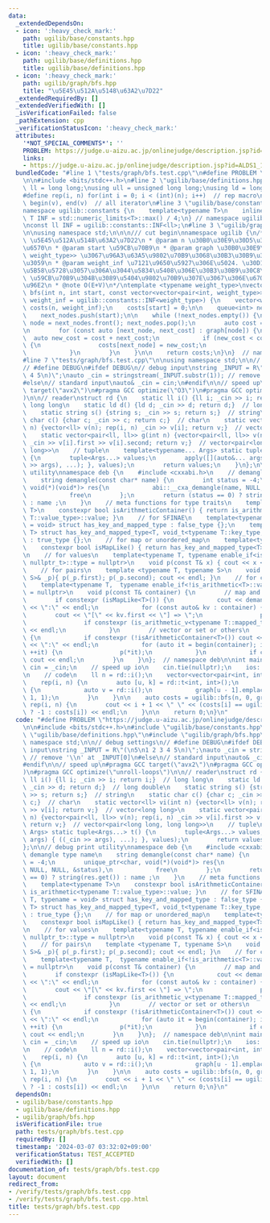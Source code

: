 ```yaml
---
data:
  _extendedDependsOn:
  - icon: ':heavy_check_mark:'
    path: ugilib/base/constants.hpp
    title: ugilib/base/constants.hpp
  - icon: ':heavy_check_mark:'
    path: ugilib/base/definitions.hpp
    title: ugilib/base/definitions.hpp
  - icon: ':heavy_check_mark:'
    path: ugilib/graph/bfs.hpp
    title: "\u5E45\u512A\u5148\u63A2\u7D22"
  _extendedRequiredBy: []
  _extendedVerifiedWith: []
  _isVerificationFailed: false
  _pathExtension: cpp
  _verificationStatusIcon: ':heavy_check_mark:'
  attributes:
    '*NOT_SPECIAL_COMMENTS*': ''
    PROBLEM: https://judge.u-aizu.ac.jp/onlinejudge/description.jsp?id=ALDS1_11_C
    links:
    - https://judge.u-aizu.ac.jp/onlinejudge/description.jsp?id=ALDS1_11_C
  bundledCode: "#line 1 \"tests/graph/bfs.test.cpp\"\n#define PROBLEM \"https://judge.u-aizu.ac.jp/onlinejudge/description.jsp?id=ALDS1_11_C\"\
    \n\n#include <bits/stdc++.h>\n#line 2 \"ugilib/base/definitions.hpp\"\n\nusing\
    \ ll = long long;\nusing ull = unsigned long long;\nusing ld = long double;\n\
    #define rep(i, n) for(int i = 0; i < (int)(n); i++)  // rep macro\n#define all(v)\
    \ begin(v), end(v)  // all iterator\n#line 3 \"ugilib/base/constants.hpp\"\n\n\
    namespace ugilib::constants {\n    template<typename T>\n    inline constexpr\
    \ T INF = std::numeric_limits<T>::max() / 4;\n} // namespace ugilib::constants\n\
    \nconst ll INF = ugilib::constants::INF<ll>;\n#line 3 \"ugilib/graph/bfs.hpp\"\
    \n\nusing namespace std;\n\n\n/// cut begin\nnamespace ugilib {\n/**\n * @brief\
    \ \u5E45\u512A\u5148\u63A2\u7D22\n * @param n \u30B0\u30E9\u30D5\u306E\u9802\u70B9\
    \u6570\n * @param start \u59CB\u70B9\n * @param graph \u30B0\u30E9\u30D5. vector<pair<int,\
    \ weight_type>> \u3067\u96A3\u63A5\u9802\u70B9\u3068\u30B3\u30B9\u30C8\u3092\u8868\
    \u3059\n * @param weight_inf \u7121\u9650\u5927\u306E\u5024. \u30D1\u30B9\u304C\
    \u5B58\u5728\u3057\u306A\u3044\u5834\u5408\u306E\u30B3\u30B9\u30C8\n * @return\
    \ \u59CB\u70B9\u304B\u3089\u5404\u9802\u70B9\u307E\u3067\u306E\u6700\u77ED\u8DDD\
    \u96E2\n * @note O(E+V)\n*/\ntemplate <typename weight_type>\nvector<weight_type>\
    \ bfs(int n, int start, const vector<vector<pair<int, weight_type>>> &graph, weight_type\
    \ weight_inf = ugilib::constants::INF<weight_type>) {\n    vector<weight_type>\
    \ costs(n, weight_inf);\n    costs[start] = 0;\n\n    queue<int> next_nodes;\n\
    \    next_nodes.push(start);\n\n    while (!next_nodes.empty()) {\n        auto\
    \ node = next_nodes.front(); next_nodes.pop();\n        auto cost = costs[node];\n\
    \n        for (const auto [next_node, next_cost] : graph[node]) {\n          \
    \  auto new_cost = cost + next_cost;\n            if (new_cost < costs[next_node])\
    \ {\n                costs[next_node] = new_cost;\n                next_nodes.push(next_node);\n\
    \            }\n        }\n    }\n\n    return costs;\n}\n}  // namespace ugilib\n\
    #line 7 \"tests/graph/bfs.test.cpp\"\n\nusing namespace std;\n\n// debug settings\n\
    // #define DEBUG\n#ifdef DEBUG\n// debug input\nstring _INPUT = R\"(\n5\n1 2 3\
    \ 4 5\n)\";\nauto _cin = stringstream(_INPUT.substr(1)); // remove '\\n' at _INPUT[0]\n\
    #else\n// standard input\nauto& _cin = cin;\n#endif\n\n// speed up\n#pragma GCC\
    \ target(\"avx2\")\n#pragma GCC optimize(\"O3\")\n#pragma GCC optimize(\"unroll-loops\"\
    )\n\n// reader\nstruct rd {\n    static ll i() {ll i; _cin >> i; return i;}  //\
    \ long long\n    static ld d() {ld d; _cin >> d; return d;}  // long double\n\
    \    static string s() {string s; _cin >> s; return s;}  // string\n    static\
    \ char c() {char c; _cin >> c; return c;}  // char\n    static vector<ll> vi(int\
    \ n) {vector<ll> v(n); rep(i, n) _cin >> v[i]; return v;}  // vector<long long>\n\
    \    static vector<pair<ll, ll>> g(int n) {vector<pair<ll, ll>> v(n); rep(i, n)\
    \ _cin >> v[i].first >> v[i].second; return v;}  // vector<pair<long long, long\
    \ long>>\n    // tuple\n    template<typename... Args> static tuple<Args...> t()\
    \ {\n        tuple<Args...> values;\n        apply([](auto&... args) { ((_cin\
    \ >> args), ...); }, values);\n        return values;\n    }\n};\n\n// debug print\
    \ utility\nnamespace deb {\n    #include <cxxabi.h>\n    // demangle type name\n\
    \    string demangle(const char* name) {\n        int status = -4;\n        unique_ptr<char,\
    \ void(*)(void*)> res{\n            abi::__cxa_demangle(name, NULL, NULL, &status),\n\
    \            free\n        };\n        return (status == 0) ? string(res.get())\
    \ : name ;\n    }\n    // meta functions for type traits\n    template<typename\
    \ T>\n    constexpr bool isArithmeticContainer() { return is_arithmetic<typename\
    \ T::value_type>::value; }\n    // for SFINAE\n    template<typename T, typename\
    \ = void> struct has_key_and_mapped_type : false_type {};\n    template<typename\
    \ T> struct has_key_and_mapped_type<T, void_t<typename T::key_type, typename T::mapped_type>>\
    \ : true_type {};\n    // for map or unordered_map\n    template<typename T>\n\
    \    constexpr bool isMapLike() { return has_key_and_mapped_type<T>::value; }\n\
    \n    // for values\n    template<typename T, typename enable_if<is_arithmetic<T>::value,\
    \ nullptr_t>::type = nullptr>\n    void p(const T& x) { cout << x << \" \"; }\n\
    \    // for pairs\n    template <typename T, typename S>\n    void p(const pair<T,\
    \ S>& _p){ p(_p.first); p(_p.second); cout << endl; }\n    // for containers\n\
    \    template<typename T,  typename enable_if<!is_arithmetic<T>::value, nullptr_t>::type\
    \ = nullptr>\n    void p(const T& container) {\n        // map and unordered_map\n\
    \        if constexpr (isMapLike<T>()) {\n            cout << demangle(typeid(T).name())\
    \ << \":\" << endl;\n            for (const auto& kv : container) {\n        \
    \        cout << \"[\" << kv.first << \"] => \";\n                p(kv.second);\n\
    \                if constexpr (is_arithmetic_v<typename T::mapped_type>) cout\
    \ << endl;\n            }\n        // vector or set or others\n        } else\
    \ {\n            if constexpr (!isArithmeticContainer<T>()) cout << demangle(typeid(T).name())\
    \ << \":\" << endl;\n            for (auto it = begin(container); it != end(container);\
    \ ++it) {\n                p(*it);\n            }\n            if constexpr (isArithmeticContainer<T>())\
    \ cout << endl;\n        }\n    }\n};  // namespace deb\n\nint main() {\n    auto&\
    \ cin = _cin;\n    // speed up io\n    cin.tie(nullptr);\n    ios::sync_with_stdio(false);\n\
    \n    // code\n    ll n = rd::i();\n    vector<vector<pair<int, int>>> graph(n);\n\
    \    rep(i, n) {\n        auto [u, k] = rd::t<int, int>();\n        rep(j, k)\
    \ {\n            auto v = rd::i();\n            graph[u - 1].emplace_back(v -\
    \ 1, 1);\n        }\n    }\n\n    auto costs = ugilib::bfs(n, 0, graph);\n   \
    \ rep(i, n) {\n        cout << i + 1 << \" \" << (costs[i] == ugilib::constants::INF<int>\
    \ ? -1 : costs[i]) << endl;\n    }\n\n    return 0;\n}\n"
  code: "#define PROBLEM \"https://judge.u-aizu.ac.jp/onlinejudge/description.jsp?id=ALDS1_11_C\"\
    \n\n#include <bits/stdc++.h>\n#include \"ugilib/base/constants.hpp\"\n#include\
    \ \"ugilib/base/definitions.hpp\"\n#include \"ugilib/graph/bfs.hpp\"\n\nusing\
    \ namespace std;\n\n// debug settings\n// #define DEBUG\n#ifdef DEBUG\n// debug\
    \ input\nstring _INPUT = R\"(\n5\n1 2 3 4 5\n)\";\nauto _cin = stringstream(_INPUT.substr(1));\
    \ // remove '\\n' at _INPUT[0]\n#else\n// standard input\nauto& _cin = cin;\n\
    #endif\n\n// speed up\n#pragma GCC target(\"avx2\")\n#pragma GCC optimize(\"O3\"\
    )\n#pragma GCC optimize(\"unroll-loops\")\n\n// reader\nstruct rd {\n    static\
    \ ll i() {ll i; _cin >> i; return i;}  // long long\n    static ld d() {ld d;\
    \ _cin >> d; return d;}  // long double\n    static string s() {string s; _cin\
    \ >> s; return s;}  // string\n    static char c() {char c; _cin >> c; return\
    \ c;}  // char\n    static vector<ll> vi(int n) {vector<ll> v(n); rep(i, n) _cin\
    \ >> v[i]; return v;}  // vector<long long>\n    static vector<pair<ll, ll>> g(int\
    \ n) {vector<pair<ll, ll>> v(n); rep(i, n) _cin >> v[i].first >> v[i].second;\
    \ return v;}  // vector<pair<long long, long long>>\n    // tuple\n    template<typename...\
    \ Args> static tuple<Args...> t() {\n        tuple<Args...> values;\n        apply([](auto&...\
    \ args) { ((_cin >> args), ...); }, values);\n        return values;\n    }\n\
    };\n\n// debug print utility\nnamespace deb {\n    #include <cxxabi.h>\n    //\
    \ demangle type name\n    string demangle(const char* name) {\n        int status\
    \ = -4;\n        unique_ptr<char, void(*)(void*)> res{\n            abi::__cxa_demangle(name,\
    \ NULL, NULL, &status),\n            free\n        };\n        return (status\
    \ == 0) ? string(res.get()) : name ;\n    }\n    // meta functions for type traits\n\
    \    template<typename T>\n    constexpr bool isArithmeticContainer() { return\
    \ is_arithmetic<typename T::value_type>::value; }\n    // for SFINAE\n    template<typename\
    \ T, typename = void> struct has_key_and_mapped_type : false_type {};\n    template<typename\
    \ T> struct has_key_and_mapped_type<T, void_t<typename T::key_type, typename T::mapped_type>>\
    \ : true_type {};\n    // for map or unordered_map\n    template<typename T>\n\
    \    constexpr bool isMapLike() { return has_key_and_mapped_type<T>::value; }\n\
    \n    // for values\n    template<typename T, typename enable_if<is_arithmetic<T>::value,\
    \ nullptr_t>::type = nullptr>\n    void p(const T& x) { cout << x << \" \"; }\n\
    \    // for pairs\n    template <typename T, typename S>\n    void p(const pair<T,\
    \ S>& _p){ p(_p.first); p(_p.second); cout << endl; }\n    // for containers\n\
    \    template<typename T,  typename enable_if<!is_arithmetic<T>::value, nullptr_t>::type\
    \ = nullptr>\n    void p(const T& container) {\n        // map and unordered_map\n\
    \        if constexpr (isMapLike<T>()) {\n            cout << demangle(typeid(T).name())\
    \ << \":\" << endl;\n            for (const auto& kv : container) {\n        \
    \        cout << \"[\" << kv.first << \"] => \";\n                p(kv.second);\n\
    \                if constexpr (is_arithmetic_v<typename T::mapped_type>) cout\
    \ << endl;\n            }\n        // vector or set or others\n        } else\
    \ {\n            if constexpr (!isArithmeticContainer<T>()) cout << demangle(typeid(T).name())\
    \ << \":\" << endl;\n            for (auto it = begin(container); it != end(container);\
    \ ++it) {\n                p(*it);\n            }\n            if constexpr (isArithmeticContainer<T>())\
    \ cout << endl;\n        }\n    }\n};  // namespace deb\n\nint main() {\n    auto&\
    \ cin = _cin;\n    // speed up io\n    cin.tie(nullptr);\n    ios::sync_with_stdio(false);\n\
    \n    // code\n    ll n = rd::i();\n    vector<vector<pair<int, int>>> graph(n);\n\
    \    rep(i, n) {\n        auto [u, k] = rd::t<int, int>();\n        rep(j, k)\
    \ {\n            auto v = rd::i();\n            graph[u - 1].emplace_back(v -\
    \ 1, 1);\n        }\n    }\n\n    auto costs = ugilib::bfs(n, 0, graph);\n   \
    \ rep(i, n) {\n        cout << i + 1 << \" \" << (costs[i] == ugilib::constants::INF<int>\
    \ ? -1 : costs[i]) << endl;\n    }\n\n    return 0;\n}\n"
  dependsOn:
  - ugilib/base/constants.hpp
  - ugilib/base/definitions.hpp
  - ugilib/graph/bfs.hpp
  isVerificationFile: true
  path: tests/graph/bfs.test.cpp
  requiredBy: []
  timestamp: '2024-03-07 03:32:02+09:00'
  verificationStatus: TEST_ACCEPTED
  verifiedWith: []
documentation_of: tests/graph/bfs.test.cpp
layout: document
redirect_from:
- /verify/tests/graph/bfs.test.cpp
- /verify/tests/graph/bfs.test.cpp.html
title: tests/graph/bfs.test.cpp
---
```

